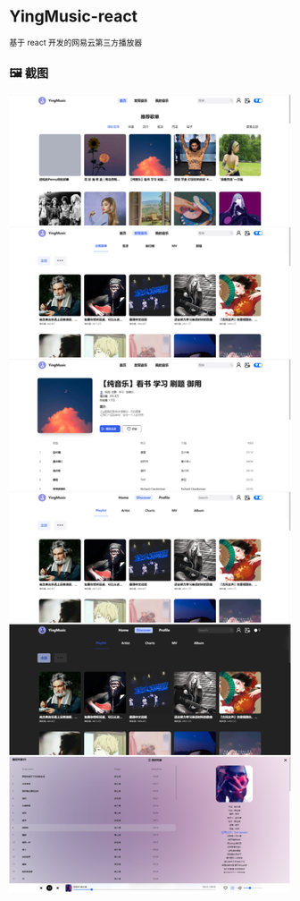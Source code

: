 # YingMusic-react

基于 react 开发的网易云第三方播放器

## 🖼️ 截图

<img src='./image/home.png'>
<img src='./image/discover.png'>
<img src='./image/PlayListDetail.png'>
<img src='./image/lang-en.png'>
<img src='./image/theme-dark.png'>
<img src='./image/playlist.png'>
